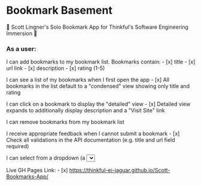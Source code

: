 # Bookmark Basement #

🚀 Scott Lingner's Solo Bookmark App for Thinkful's Software Engineering Immersion 🚀

### As a user: ###

I can add bookmarks to my bookmark list. Bookmarks contain:
    - [x] title
    - [x] url link
    - [x] description
    - [x] rating (1-5)

I can see a list of my bookmarks when I first open the app
    - [x] All bookmarks in the list default to a "condensed" view showing only title and rating

I can click on a bookmark to display the "detailed" view
    - [x] Detailed view expands to additionally display description and a "Visit Site" link

I can remove bookmarks from my bookmark list

I receive appropriate feedback when I cannot submit a bookmark
    - [x] Check all validations in the API documentation (e.g. title and url field required)

I can select from a dropdown (a <select> element) a "minimum rating" to filter the list by all bookmarks rated at or above the chosen selection 


Live GH Pages Link:
    - [x] https://thinkful-ei-jaguar.github.io/Scott-Bookmarks-App/